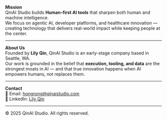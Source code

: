 
**Mission**  
QinAI Studio builds **Human-first AI tools** that sharpen both human and machine intelligence.  
We focus on agentic AI, developer platforms, and healthcare innovation — creating technology that delivers real-world impact while keeping people at the center.

---

**About Us**  
Founded by **Lily Qin**, QinAI Studio is an early-stage company based in Seattle, WA.  
Our work is grounded in the belief that **execution, tooling, and data** are the strongest moats in AI — and that true innovation happens when AI empowers humans, not replaces them.

---

**Contact**  
📧 Email: [hongrong@qinaistudio.com](mailto:hongrong@qinaistudio.com)  
🔗 LinkedIn: [Lily Qin](https://www.linkedin.com/in/lilyqin)  

---

© 2025 QinAI Studio. All rights reserved.
